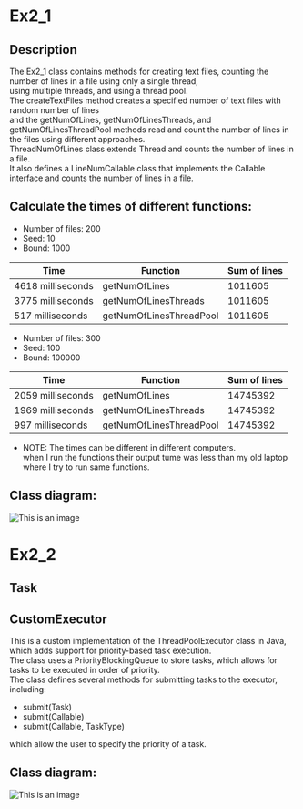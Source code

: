 #  Ex2_1

## Description
The Ex2_1 class contains methods for creating text files, counting the number of lines in a file using only a single thread, <br />
using multiple threads, and using a thread pool.  <br />
The createTextFiles method creates a specified number of text files with random number of lines  <br />
and the getNumOfLines, getNumOfLinesThreads, and getNumOfLinesThreadPool methods read and count the number of lines in the files using different approaches. <br />
ThreadNumOfLines class extends Thread and counts the number of lines in a file. <br />
It also defines a LineNumCallable class that implements the Callable interface and counts the number of lines in a file.  <br />
## Calculate the times of different functions:
- Number of files: 200
- Seed: 10
- Bound: 1000

Time | Function| Sum of lines
--- | --- | ---
4618 milliseconds | getNumOfLines |   1011605
3775 milliseconds | getNumOfLinesThreads |   1011605
517 milliseconds | getNumOfLinesThreadPool |   1011605


- Number of files: 300
- Seed: 100
- Bound: 100000

Time | Function| Sum of lines
--- | --- | ---
2059 milliseconds | getNumOfLines | 14745392
1969 milliseconds | getNumOfLinesThreads | 14745392
997 milliseconds | getNumOfLinesThreadPool | 14745392

* NOTE: The times can be different in different computers.  <br />
  when I run the functions their output tume was less than my old laptop where I try to run same functions.

## Class diagram:
![This is an image](https://i.postimg.cc/Wz1D4SB2/matala-2-thread.png)





#  Ex2_2
## Task

## CustomExecutor
This is a custom implementation of the ThreadPoolExecutor class in Java, which adds support for priority-based task execution. <br />
The class uses a PriorityBlockingQueue to store tasks, which allows for tasks to be executed in order of priority. <br />
The class defines several methods for submitting tasks to the executor, including: <br />
- submit(Task<T>)
- submit(Callable<T>)
- submit(Callable<T>, TaskType)
  
which allow the user to specify the priority of a task. 

## Class diagram:
![This is an image](https://i.postimg.cc/g2WDKL63/matala-2-ex2-2.png)
